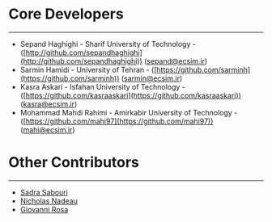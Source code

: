 # Core Developers #

----------
- Sepand Haghighi - Sharif University of Technology - ([http://github.com/sepandhaghighi](http://github.com/sepandhaghighi)) ([sepand@ecsim.ir](mailto:sepand@ecsim.ir))
- Sarmin Hamidi - University of Tehran - ([https://github.com/sarminh](https://github.com/sarminh)) ([sarmin@ecsim.ir](mailto:sarmin@ecsim.ir))
- Kasra Askari - Isfahan University of Technology - ([https://github.com/kasraaskari](https://github.com/kasraaskari)) ([kasra@ecsim.ir](mailto:kasra@ecsim.ir))
- Mohammad Mahdi Rahimi - Amirkabir University of Technology - ([https://github.com/mahi97](https://github.com/mahi97)) ([mahi@ecsim.ir](mailto:mahi@ecsim.ir))


# Other Contributors #

----------
- [Sadra Sabouri](https://github.com/sadrasabouri)
- [Nicholas Nadeau](https://github.com/nnadeau)
- [Giovanni Rosa](https://github.com/grosa1)